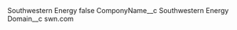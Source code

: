 <?xml version="1.0" encoding="UTF-8"?>
<CustomMetadata xmlns="http://soap.sforce.com/2006/04/metadata" xmlns:xsi="http://www.w3.org/2001/XMLSchema-instance" xmlns:xsd="http://www.w3.org/2001/XMLSchema">
    <label>Southwestern Energy</label>
    <protected>false</protected>
    <values>
        <field>ComponyName__c</field>
        <value xsi:type="xsd:string">Southwestern Energy</value>
    </values>
    <values>
        <field>Domain__c</field>
        <value xsi:type="xsd:string">swn.com</value>
    </values>
</CustomMetadata>
